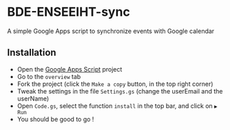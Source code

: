 # BDE-ENSEEIHT-sync
A simple Google Apps script to synchronize events with Google calendar

## Installation
- Open the [Google Apps Script](https://script.google.com/d/1bh3OuTim7n_OiK82J_7WL4XKahliSL1DXA2DduQK7zfBJHIvFitgQQg6/edit?usp=sharing) project
- Go to the `overview` tab
- Fork the project (click the `Make a copy` button, in the top right corner)
- Tweak the settings in the file `Settings.gs` (change the userEmail and the userName)
- Open `Code.gs`, select the function `install` in the top bar, and click on `▶️ Run`
- You should be good to go !
